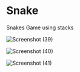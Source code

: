 # Snake
Snakes Game using stacks


![Screenshot (39)](https://user-images.githubusercontent.com/86605001/123644461-07311e00-d843-11eb-886e-5aefb40be970.png)

![Screenshot (40)](https://user-images.githubusercontent.com/86605001/123644670-35aef900-d843-11eb-99fa-fdbd5cab4dd5.png)


![Screenshot (41)](https://user-images.githubusercontent.com/86605001/123644766-4f504080-d843-11eb-98d9-0ef28a15dc69.png)

